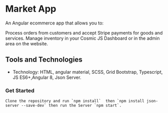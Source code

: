 # Market App
An Angular ecommerce app that allows you to:

Process orders from customers and accept Stripe payments for goods and services.
Manage inventory in your Cosmic JS Dashboard or in the admin area on the website.

## Tools and Technologies

- Technology: HTML, angular material, SCSS, Grid Bootstrap, Typescript, JS ES6+,Angular 8, Json Server.

### Get Started
```
Clone the repository and run `npm install`  then `npm install json-server --save-dev` then run the Server `npm start`.
```